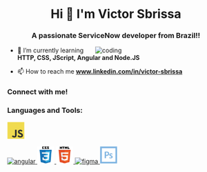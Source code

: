 <h1 align="middle">Hi 👋 I'm Victor Sbrissa</h1>
<h3 align="middle">A passionate ServiceNow developer from Brazil!!</h3>
<img align="right" alt="coding" width="300" src="https://media0.giphy.com/media/L8K62iTDkzGX6/giphy.gif?cid=790b761109bcf2d1c119b281aa4f6b65ea6e5e2074a56d47&rid=giphy.gif&ct=g">

- 🌱 I’m currently learning **HTTP, CSS, JScript, Angular and Node.JS**

- 📫 How to reach me **www.linkedin.com/in/victor-sbrissa**

<h3 align="left">Connect with me!</h3>
<p align="left">
</p>

<h3 align="left">Languages and Tools:</h3>
<a href="https://developer.mozilla.org/en-US/docs/Web/JavaScript" target="_blank" rel="noreferrer"> <img src="https://raw.githubusercontent.com/devicons/devicon/master/icons/javascript/javascript-original.svg" alt="javascript" width="40" height="40"/> </a><p align="left"> <a href="https://angular.io" target="_blank" rel="noreferrer"> <img src="https://angular.io/assets/images/logos/angular/angular.svg" alt="angular" width="40" height="40"/> </a> <a href="https://www.w3schools.com/css/" target="_blank" rel="noreferrer"> <img src="https://raw.githubusercontent.com/devicons/devicon/master/icons/css3/css3-original-wordmark.svg" alt="css3" width="40" height="40"/> </a><a href="https://www.w3.org/html/" target="_blank" rel="noreferrer"> <img src="https://raw.githubusercontent.com/devicons/devicon/master/icons/html5/html5-original-wordmark.svg" alt="html5" width="40" height="40"/> </a> <a href="https://www.figma.com/" target="_blank" rel="noreferrer"> <img src="https://www.vectorlogo.zone/logos/figma/figma-icon.svg" alt="figma" width="40" height="40"/> </a> <a href="https://www.photoshop.com/en" target="_blank" rel="noreferrer"> <img src="https://raw.githubusercontent.com/devicons/devicon/master/icons/photoshop/photoshop-line.svg" alt="photoshop" width="40" height="40"/> 
